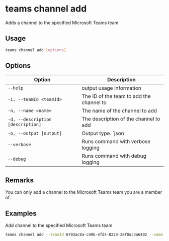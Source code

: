 # teams channel add

Adds a channel to the specified Microsoft Teams team

## Usage

```sh
teams channel add [options]
```

## Options

Option|Description
------|-----------
`--help`|output usage information
`-i, --teamId <teamId>`|The ID of the team to add the channel to
`-n, --name <name>`|The name of the channel to add
`-d, --description [description]`|The description of the channel to add
`-o, --output [output]`|Output type. `json|text`. Default `text`
`--verbose`|Runs command with verbose logging
`--debug`|Runs command with debug logging

## Remarks

You can only add a channel to the Microsoft Teams team you are a member of.

## Examples

Add channel to the specified Microsoft Teams team

```sh
teams channel add --teamId 6703ac8a-c49b-4fd4-8223-28f0ac3a6402 --name office365cli --description development
```